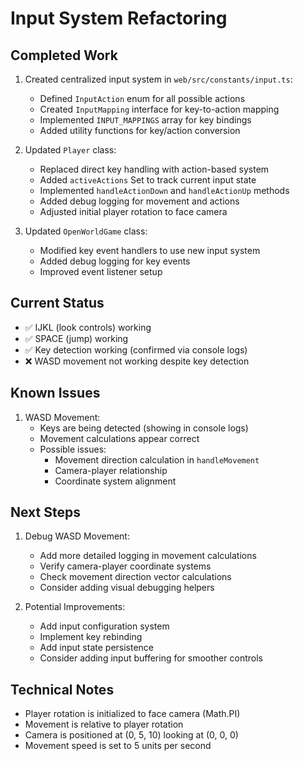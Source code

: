 # Input System Refactoring

## Completed Work
1. Created centralized input system in `web/src/constants/input.ts`:
   - Defined `InputAction` enum for all possible actions
   - Created `InputMapping` interface for key-to-action mapping
   - Implemented `INPUT_MAPPINGS` array for key bindings
   - Added utility functions for key/action conversion

2. Updated `Player` class:
   - Replaced direct key handling with action-based system
   - Added `activeActions` Set to track current input state
   - Implemented `handleActionDown` and `handleActionUp` methods
   - Added debug logging for movement and actions
   - Adjusted initial player rotation to face camera

3. Updated `OpenWorldGame` class:
   - Modified key event handlers to use new input system
   - Added debug logging for key events
   - Improved event listener setup

## Current Status
- ✅ IJKL (look controls) working
- ✅ SPACE (jump) working
- ✅ Key detection working (confirmed via console logs)
- ❌ WASD movement not working despite key detection

## Known Issues
1. WASD Movement:
   - Keys are being detected (showing in console logs)
   - Movement calculations appear correct
   - Possible issues:
     - Movement direction calculation in `handleMovement`
     - Camera-player relationship
     - Coordinate system alignment

## Next Steps
1. Debug WASD Movement:
   - Add more detailed logging in movement calculations
   - Verify camera-player coordinate systems
   - Check movement direction vector calculations
   - Consider adding visual debugging helpers

2. Potential Improvements:
   - Add input configuration system
   - Implement key rebinding
   - Add input state persistence
   - Consider adding input buffering for smoother controls

## Technical Notes
- Player rotation is initialized to face camera (Math.PI)
- Movement is relative to player rotation
- Camera is positioned at (0, 5, 10) looking at (0, 0, 0)
- Movement speed is set to 5 units per second 